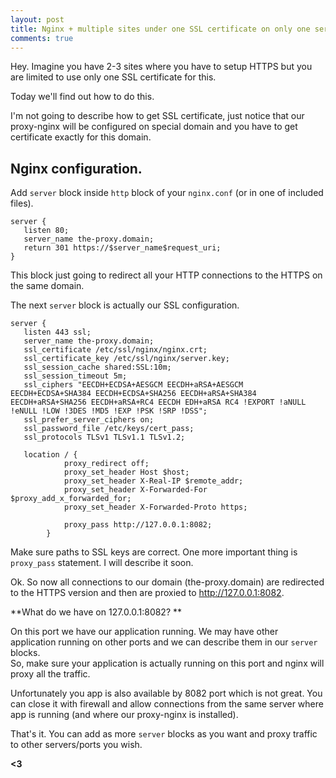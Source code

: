 ```yaml
---
layout: post
title: Nginx + multiple sites under one SSL certificate on only one server
comments: true
---
```


Hey. Imagine you have 2-3 sites where you have to setup HTTPS but you are limited to use only one SSL certificate for this.

Today we'll find out how to do this. 

I'm not going to describe how to get SSL certificate, just notice that our proxy-nginx will be configured on special domain and you have to get certificate exactly for this domain. 

Nginx configuration. 
-----------------------------

Add `server` block inside `http` block of your `nginx.conf` (or in one of included files).
```
server {
   listen 80;
   server_name the-proxy.domain;
   return 301 https://$server_name$request_uri;
}
```

This block just going to redirect all your HTTP connections 	 to the HTTPS on the same domain. 

The next `server` block is actually our SSL configuration. 

```
server {
   listen 443 ssl;
   server_name the-proxy.domain;
   ssl_certificate /etc/ssl/nginx/nginx.crt;
   ssl_certificate_key /etc/ssl/nginx/server.key;
   ssl_session_cache shared:SSL:10m;
   ssl_session_timeout 5m;
   ssl_ciphers "EECDH+ECDSA+AESGCM EECDH+aRSA+AESGCM EECDH+ECDSA+SHA384 EECDH+ECDSA+SHA256 EECDH+aRSA+SHA384 EECDH+aRSA+SHA256 EECDH+aRSA+RC4 EECDH EDH+aRSA RC4 !EXPORT !aNULL !eNULL !LOW !3DES !MD5 !EXP !PSK !SRP !DSS";
   ssl_prefer_server_ciphers on;
   ssl_password_file /etc/keys/cert_pass;
   ssl_protocols TLSv1 TLSv1.1 TLSv1.2;
   
   location / {
            proxy_redirect off;
            proxy_set_header Host $host;
            proxy_set_header X-Real-IP $remote_addr;
            proxy_set_header X-Forwarded-For $proxy_add_x_forwarded_for;
            proxy_set_header X-Forwarded-Proto https;

            proxy_pass http://127.0.0.1:8082;
        }
``` 

Make sure paths to SSL keys are correct. 
One more important thing is `proxy_pass` statement.  I will describe it soon. 

Ok. So now all connections to our domain (the-proxy.domain) are redirected to the HTTPS version and then are proxied to http://127.0.0.1:8082.

**What do we have on 127.0.0.1:8082? **

On this port we have our application running. 
We may have other application running on other ports and we can describe them in our `server` blocks.  
So, make sure your application is actually running on this port and nginx will proxy all the traffic. 

Unfortunately you app is also available by 8082 port which is not great. You can close it with firewall and allow connections from the same server where app is running (and where our proxy-nginx is installed).

That's it. You can add as more `server` blocks as you want and proxy traffic to other servers/ports you wish. 

**<3**
